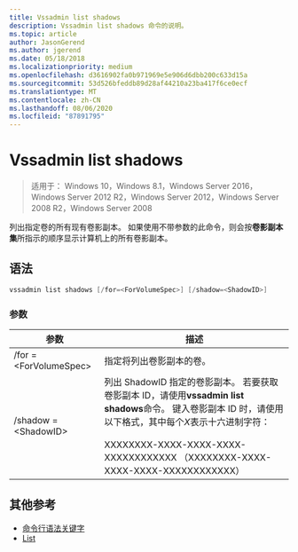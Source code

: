```yaml
---
title: Vssadmin list shadows
description: Vssadmin list shadows 命令的说明。
ms.topic: article
author: JasonGerend
ms.author: jgerend
ms.date: 05/18/2018
ms.localizationpriority: medium
ms.openlocfilehash: d3616902fa0b971969e5e906d6dbb200c633d15a
ms.sourcegitcommit: 53d526bfeddb89d28af44210a23ba417f6ce0ecf
ms.translationtype: MT
ms.contentlocale: zh-CN
ms.lasthandoff: 08/06/2020
ms.locfileid: "87891795"
---
```

# <a name="vssadmin-list-shadows"></a>Vssadmin list shadows

> 适用于： Windows 10，Windows 8.1，Windows Server 2016，Windows Server 2012 R2，Windows Server 2012，Windows Server 2008 R2，Windows Server 2008

列出指定卷的所有现有卷影副本。 如果使用不带参数的此命令，则会按**卷影副本集**所指示的顺序显示计算机上的所有卷影副本。

## <a name="syntax"></a>语法

```PowerShell
vssadmin list shadows [/for=<ForVolumeSpec>] [/shadow=<ShadowID>]
```

### <a name="parameters"></a>参数

|参数|描述|
|---|---|
|/for =\<ForVolumeSpec>|指定将列出卷影副本的卷。|
|/shadow =\<ShadowID>|列出 ShadowID 指定的卷影副本。 若要获取卷影副本 ID，请使用**vssadmin list shadows**命令。 键入卷影副本 ID 时，请使用以下格式，其中每个*X*表示十六进制字符：<br><br>XXXXXXXX-XXXX-XXXX-XXXX-XXXXXXXXXXXX （XXXXXXXX-XXXX-XXXX-XXXX-XXXXXXXXXXXX）|

## <a name="additional-references"></a>其他参考

* [命令行语法关键字](/previous-versions/windows/it-pro/windows-server-2012-r2-and-2012/cc771080(v%3dws.11))
* [List](vssadmin.md)
